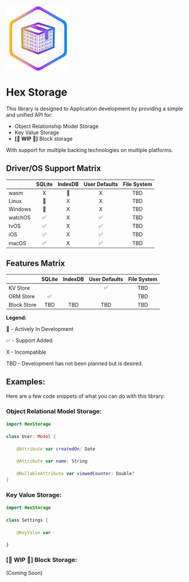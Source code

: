 
![Icon](res/Hex%20Storage%20Icon.png)

# Hex Storage

This library is designed to Application development by providing a simple and unified API for:

* Object Relationship Model Storage
* Key Value Storage
* **[🚧 WIP 🚧]** Block storage

With support for multiple backing technologies on multiple platforms.  

## Driver/OS Support Matrix

|         	| SQLite 	   | IndexDB 		| User Defaults  |  File System  |
|---------	|:------:	   |:-------:		|:-------------: |:-------------:|
| wasm    	|    X    	|    🚧    	|        X       |      TBD
| Linux   	|    🚧    	|     X    	|        X       |      TBD
| Windows 	|    🚧   	|     X   	|        X       |      TBD
| watchOS 	|    ✅   	|     X    	|       ✅       |      TBD
| tvOS    	|    ✅   	|     X    	|       ✅       |      TBD
| iOS     	|    ✅   	|     X    	|       ✅       |      TBD
| macOS   	|    ✅   	|     X    	|       ✅       |      TBD

## Features Matrix

|         	  | SQLite 	| IndexDB 	| User Defaults  |  File System  |
|---------	  |:------:	|:-------:	|:-------------: |:-------------:|
| KV Store     |         	|       		|      ✅        |      TBD
| ORM Store    |   ✅  	|        		|                |      TBD
| Block  Store |   TBD    	| 	  TBD    	|      TBD       |      TBD



**Legend:**

🚧 - Actively In Development

✅ - Support Added

X - Incompatible

TBD -  Development has not been planned but is desired.


## Examples:

Here are a few code snippets of what you can do with this library:


### Object Relational Model Storage:

```swift
import HexStorage

class User: Model {
    
    @Attribute var createdOn: Date

    @Attribute var name: String
    
    @NullableAttribute var viewedCounter: Double?
}
```

### Key Value Storage:

```swift
import HexStorage

class Settings {

    @KeyValue var
    
}

```
### **[🚧 WIP 🚧]** Block Storage:

(Coming Soon)
